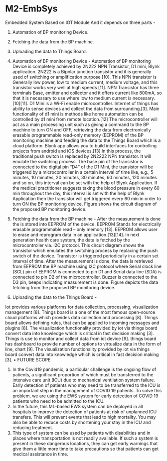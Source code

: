 # M2-EmbSys
Embedded System
Based on IOT Module And it depends on three parts -

1) Automation of BP monitoring Device.
 2) Fetching the data from the BP machine.
 3) Uploading the data to Things Board.

1) Automation of BP monitoring Device -
Automation of BP monitoring Device is completely achieved by 2N222 NPN Transistor, D1 mini, Blynk application.
2N222 is a Bipolar junction transistor and it is generally used of switching or amplification purpose [10].
This NPN transistor is Generally low power, low to medium current, medium voltage, and this transistor works very well at high speeds [11].  NPN Transistor has three terminals Base, emitter and collector and it offers current like 800mA, so that it is necessary to use where low to medium current is necessary.[10][11].
D1 Mini is a Wi-Fi enable microcontroller. Internet of things has ability to sense devices and collect the data from surrounding.[3]. Main functionality of d1 mini is methods like home automation can be controlled by d1 mini from remote location.[12]
The microcontroller will act as a main processing unit such as giving a command to the BP machine to turn ON and OFF, retrieving the data from electronically erasable programmable read-only memory (EEPROM) of the BP monitoring machine and feeding the data to the Things Board which is a cloud platform.
Blynk app allows you to build interfaces for controlling projects from android and iOS devices.[13]
 In this process, the traditional push switch is replaced by 2N2222 NPN transistor. It will emulate the switching process. The base pin of the transistor is connected to the digital pin “D4” of the D1 Mini, the transistor will be triggered by a microcontroller in a certain interval of time like, e.g., 5 minutes, 10 minutes, 20 minutes, 30 minutes, 60 minutes, 120 minutes and so on, this interval can be set with the help of Blynk Application. If the medical practitioner suggests taking the blood pressure in every 60 min throughout the day, this interval is set with the help of Blynk Application then the transistor will get triggered every 60 min in order to turn ON the BP monitoring device. Figure shows the circuit diagram of the proposed BP monitoring device.
2) Fetching the data from the BP machine -
After the measurement is done the is stored into EEPROM of the device. EEPROM Stands for electrically erasable programmable read – only memory [13]. EEPROM allows user to erase and reprogram data in an application.[13][14].
In next generation health care system, the data is fetched by the microcontroller via. I2C protocol. This circuit diagram shows the transistor which emulates the switching process by replacing the push switch of the device. Transistor is triggered periodically in a certain set interval of time. After the measurement is done, the data is retrieved from EEPROM the BP machine using I2C protocol where Serial clock line (SCL) pin of EEPROM is connected to pin D1 and Serial data line (SDA) is connected to pin D2 of the microcontroller. Buzzer is connected to the D3 pin, beeps indicating measurement is done. Figure depicts the data fetching from the proposed BP monitoring device.

3) Uploading the data to the Things Board -

Iot provides various platforms for data collection, processing, visualization management [8]. Things board is a one of the most famous open-source cloud platforms which provides data collection and processing [8].
Things board allows defining rules, that can be applied to incoming messages and plugins [8].
The visualization functionality provided by iot via things board convert data into knowledge which is critical in fast decision making [3]. Things is use to monitor and collect data from iot device [9]. things board has dashboard to provide number of options to virtualize data in the form of line, chart [9]. The visualization functionality provided by iot via things board convert data into knowledge which is critical in fast decision making [3].
•	FUTURE SCOPE
1.	 In the Covid19 pandemic, a particular challenge is the ongoing flow of patients, a significant proportion of which must be transferred to the intensive care unit (ICU) due to mechanical ventilation system failure. Early detection of  patients who may need to be transferred to the ICU is an important step in the management of COVID 19 patients. To solve this problem, we are using the EWS system for early detection of COVID 19 patients who need to be admitted to the ICU.
2.	In the future, this ML-based EWS system can be deployed in all hospitals to improve the detection of patients at risk of  unplanned ICU transfers. This will prevent events that lead to  high  mortality. You may also be able to reduce costs by shortening your stay in the ICU  and reducing treatment. 
3.	This type of system can  be used by patients with disabilities and in places where transportation is not readily available. If  such a system is present in these dangerous locations, they can get  early warnings that give them a little more time to take precautions so that patients can get  medical assistance in time.

